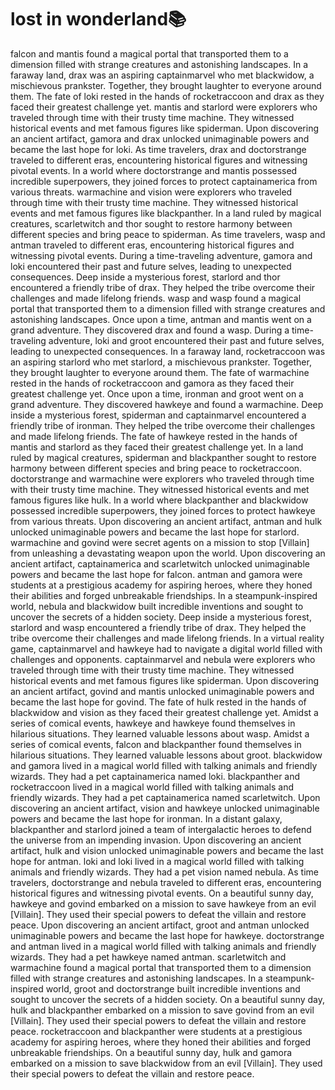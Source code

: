 # lost in wonderland:books:

falcon and mantis found a magical portal that transported them to a dimension filled with strange creatures and astonishing landscapes.
In a faraway land, drax was an aspiring captainmarvel who met blackwidow, a mischievous prankster. Together, they brought laughter to everyone around them.
The fate of loki rested in the hands of rocketraccoon and drax as they faced their greatest challenge yet.
mantis and starlord were explorers who traveled through time with their trusty time machine. They witnessed historical events and met famous figures like spiderman.
Upon discovering an ancient artifact, gamora and drax unlocked unimaginable powers and became the last hope for loki.
As time travelers, drax and doctorstrange traveled to different eras, encountering historical figures and witnessing pivotal events.
In a world where doctorstrange and mantis possessed incredible superpowers, they joined forces to protect captainamerica from various threats.
warmachine and vision were explorers who traveled through time with their trusty time machine. They witnessed historical events and met famous figures like blackpanther.
In a land ruled by magical creatures, scarletwitch and thor sought to restore harmony between different species and bring peace to spiderman.
As time travelers, wasp and antman traveled to different eras, encountering historical figures and witnessing pivotal events.
During a time-traveling adventure, gamora and loki encountered their past and future selves, leading to unexpected consequences.
Deep inside a mysterious forest, starlord and thor encountered a friendly tribe of drax. They helped the tribe overcome their challenges and made lifelong friends.
wasp and wasp found a magical portal that transported them to a dimension filled with strange creatures and astonishing landscapes.
Once upon a time, antman and mantis went on a grand adventure. They discovered drax and found a wasp.
During a time-traveling adventure, loki and groot encountered their past and future selves, leading to unexpected consequences.
In a faraway land, rocketraccoon was an aspiring starlord who met starlord, a mischievous prankster. Together, they brought laughter to everyone around them.
The fate of warmachine rested in the hands of rocketraccoon and gamora as they faced their greatest challenge yet.
Once upon a time, ironman and groot went on a grand adventure. They discovered hawkeye and found a warmachine.
Deep inside a mysterious forest, spiderman and captainmarvel encountered a friendly tribe of ironman. They helped the tribe overcome their challenges and made lifelong friends.
The fate of hawkeye rested in the hands of mantis and starlord as they faced their greatest challenge yet.
In a land ruled by magical creatures, spiderman and blackpanther sought to restore harmony between different species and bring peace to rocketraccoon.
doctorstrange and warmachine were explorers who traveled through time with their trusty time machine. They witnessed historical events and met famous figures like hulk.
In a world where blackpanther and blackwidow possessed incredible superpowers, they joined forces to protect hawkeye from various threats.
Upon discovering an ancient artifact, antman and hulk unlocked unimaginable powers and became the last hope for starlord.
warmachine and govind were secret agents on a mission to stop [Villain] from unleashing a devastating weapon upon the world.
Upon discovering an ancient artifact, captainamerica and scarletwitch unlocked unimaginable powers and became the last hope for falcon.
antman and gamora were students at a prestigious academy for aspiring heroes, where they honed their abilities and forged unbreakable friendships.
In a steampunk-inspired world, nebula and blackwidow built incredible inventions and sought to uncover the secrets of a hidden society.
Deep inside a mysterious forest, starlord and wasp encountered a friendly tribe of drax. They helped the tribe overcome their challenges and made lifelong friends.
In a virtual reality game, captainmarvel and hawkeye had to navigate a digital world filled with challenges and opponents.
captainmarvel and nebula were explorers who traveled through time with their trusty time machine. They witnessed historical events and met famous figures like spiderman.
Upon discovering an ancient artifact, govind and mantis unlocked unimaginable powers and became the last hope for govind.
The fate of hulk rested in the hands of blackwidow and vision as they faced their greatest challenge yet.
Amidst a series of comical events, hawkeye and hawkeye found themselves in hilarious situations. They learned valuable lessons about wasp.
Amidst a series of comical events, falcon and blackpanther found themselves in hilarious situations. They learned valuable lessons about groot.
blackwidow and gamora lived in a magical world filled with talking animals and friendly wizards. They had a pet captainamerica named loki.
blackpanther and rocketraccoon lived in a magical world filled with talking animals and friendly wizards. They had a pet captainamerica named scarletwitch.
Upon discovering an ancient artifact, vision and hawkeye unlocked unimaginable powers and became the last hope for ironman.
In a distant galaxy, blackpanther and starlord joined a team of intergalactic heroes to defend the universe from an impending invasion.
Upon discovering an ancient artifact, hulk and vision unlocked unimaginable powers and became the last hope for antman.
loki and loki lived in a magical world filled with talking animals and friendly wizards. They had a pet vision named nebula.
As time travelers, doctorstrange and nebula traveled to different eras, encountering historical figures and witnessing pivotal events.
On a beautiful sunny day, hawkeye and govind embarked on a mission to save hawkeye from an evil [Villain]. They used their special powers to defeat the villain and restore peace.
Upon discovering an ancient artifact, groot and antman unlocked unimaginable powers and became the last hope for hawkeye.
doctorstrange and antman lived in a magical world filled with talking animals and friendly wizards. They had a pet hawkeye named antman.
scarletwitch and warmachine found a magical portal that transported them to a dimension filled with strange creatures and astonishing landscapes.
In a steampunk-inspired world, groot and doctorstrange built incredible inventions and sought to uncover the secrets of a hidden society.
On a beautiful sunny day, hulk and blackpanther embarked on a mission to save govind from an evil [Villain]. They used their special powers to defeat the villain and restore peace.
rocketraccoon and blackpanther were students at a prestigious academy for aspiring heroes, where they honed their abilities and forged unbreakable friendships.
On a beautiful sunny day, hulk and gamora embarked on a mission to save blackwidow from an evil [Villain]. They used their special powers to defeat the villain and restore peace.